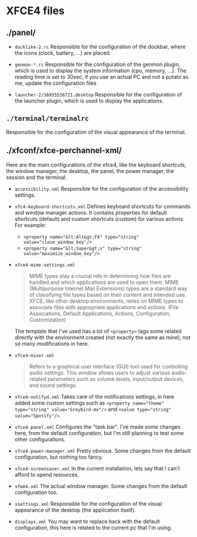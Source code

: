 # XFCE4 files

## ./panel/
- `docklike-2.rc`
    Responsible for the configuration of the dockbar, where the icons (clock, battery, ...) are placed.

- `genmon-*.rc`
    Responsible for the configuration of the genmon plugin, which is used to display the system information (cpu, memory, ...).
    The reading time is set to 30sec, if you use an actual PC and not a potato as me, update the configuration files

- `launcher-2/16955526721.desktop`
    Responsible for the configuration of the launcher plugin, which is used to display the applications.

## `./terminal/terminalrc`
Responsible for the configuration of the visual appearance of the terminal.

## ./xfconf/xfce-perchannel-xml/
Here are the main configurations of the xfce4, like the keyboard shortcuts, the window manager, the desktop, the panel, the power manager, the session and the terminal.

- `accessibility.xml`
    Responsible for the configuration of the accessibility settings.
- `xfc4-keyboard-shortcuts.xml`
    Defines keyboard shortcuts for commands and window manager actions.
    It contains properties for default shortcuts (default) and custom shortcuts (custom) for various actions.
    For example:
    - `<property name="&lt;Alt&gt;F4" type="string" value="close_window_key"/>`
    - `<property name="&lt;Super&gt;x" type="string" value="maximize_window_key"/>`
- `xfce4-mime-settings.xml`
    > MIME types play a crucial role in determining how files are handled and which applications are used to open them. MIME (Multipurpose Internet Mail Extensions) types are a standard way of classifying file types based on their content and intended use. XFCE, like other desktop environments, relies on MIME types to associate files with appropriate applications and actions. (File Associations, Default Applications, Actions, Configuration, Customization)

    The template that I've used has a lot of `<property>` tags some related directly with the envirorment created (not exactly the same as mine), not so many modifications in here.
- `xfce4-mixer.xml`
    > Refers to a graphical user interface (GUI) tool used for controlling audio settings. This window allows users to adjust various audio-related parameters such as volume levels, input/output devices, and sound settings.
- `xfce4-notifyd.xml`
    Takes care of the notifications settings, in here added some custom settings such as `<property name="theme" type="string" value="Greybird-mx"/>` and `<value type="string" value="Spotify"/>`.
- `xfce4-panel.xml`
    Configures the "task bar". I've made some changes here, from the default configuration, but I'm still planning to test some other configurations.
- `xfce4-power-manager.xml`
    Pretty obvious. Some changes from the default configuration, but nothing too fancy.
- `xfce4-screensaver.xml`
    In the current installation, lets say that I can't afford to spend resources.
- `xfwm4.xml`
    The actual window manager. Some changes from the default configuration too.
- `xsettings.xml`
    Responsible for the configuration of the visual appearance of the desktop (the application itself).
- `displays.xml`
    You may want to replace back with the default configuration, this here is related to the current pc that I'm using.
